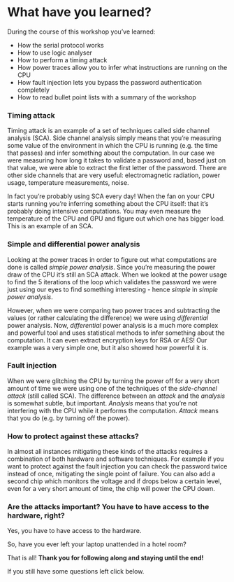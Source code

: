 # What have you learned?

During the course of this workshop you’ve learned:

* How the serial protocol works
* How to use logic analyser
* How to perform a timing attack
* How power traces allow you to infer what instructions are running on the CPU
* How fault injection lets you bypass the password authentication completely
* How to read bullet point lists with a summary of the workshop

### Timing attack <a id="timing-attack"></a>

Timing attack is an example of a set of techniques called side channel analysis \(SCA\). Side channel analysis simply means that you’re measuring some value of the environment in which the CPU is running \(e.g. the time that passes\) and infer something about the computation. In our case we were measuring how long it takes to validate a password and, based just on that value, we were able to extract the first letter of the password. There are other side channels that are very useful: electromagnetic radiation, power usage, temperature measurements, noise.

In fact you’re probably using SCA every day! When the fan on your CPU starts running you’re inferring something about the CPU itself: that it’s probably doing intensive computations. You may even measure the temperature of the CPU and GPU and figure out which one has bigger load. This is an example of an SCA.

### Simple and differential power analysis <a id="simple-and-differential-power-analysis"></a>

Looking at the power traces in order to figure out what computations are done is called _simple power analysis_. Since you’re measuring the power draw of the CPU it’s still an SCA attack. When we looked at the power usage to find the 5 iterations of the loop which validates the password we were just using our eyes to find something interesting - hence _simple_ in _simple power analysis_.

However, when we were comparing two power traces and subtracting the values \(or rather calculating the difference\) we were using _differential_ power analysis. Now, _differential_ power analysis is a much more complex and powerful tool and uses statistical methods to infer something about the computation. It can even extract encryption keys for RSA or AES! Our example was a very simple one, but it also showed how powerful it is.

### Fault injection <a id="fault-injection"></a>

When we were glitching the CPU by turning the power off for a very short amount of time we were using one of the techniques of the _side-channel attack_ \(still called SCA\). The difference between an _attack_ and the _analysis_ is somewhat subtle, but important. _Analysis_ means that you’re not interfering with the CPU while it performs the computation. _Attack_ means that you do \(e.g. by turning off the power\).

### How to protect against these attacks? <a id="how-to-protect-against-these-attacks"></a>

In almost all instances mitigating these kinds of the attacks requires a combination of both hardware and software techniques. For example if you want to protect against the fault injection you can check the password twice instead of once, mitigating the single point of failure. You can also add a second chip which monitors the voltage and if drops below a certain level, even for a very short amount of time, the chip will power the CPU down.

### Are the attacks important? You have to have access to the hardware, right? <a id="are-the-attacks-important-you-have-to-have-access-to-the-hardware-right"></a>

Yes, you have to have access to the hardware.

So, have you ever left your laptop unattended in a hotel room?

That is all! **Thank you for following along and staying until the end!**

If you still have some questions left click below.

